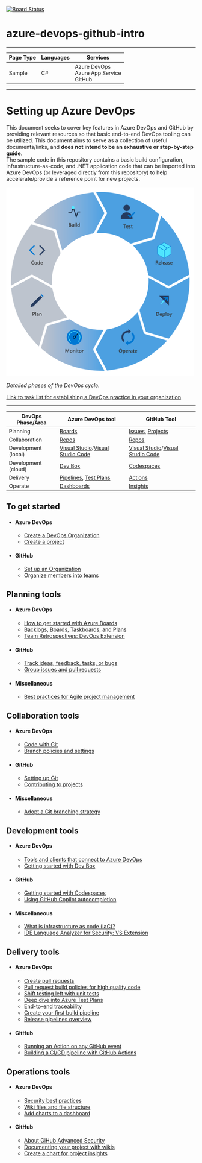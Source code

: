 [![Board Status](https://dev.azure.com/ryanpfalz/c4fe1222-02e3-4847-896b-9152cd9066c9/0fa69a15-2340-4d9b-bbd2-0cdd9f438ab5/_apis/work/boardbadge/fcaeefee-37b2-41ce-a4ee-6322358600f9)](https://dev.azure.com/ryanpfalz/c4fe1222-02e3-4847-896b-9152cd9066c9/_boards/board/t/0fa69a15-2340-4d9b-bbd2-0cdd9f438ab5/Microsoft.RequirementCategory)
# azure-devops-github-intro

---

| Page Type | Languages | Services                                        |
| --------- | --------- | ----------------------------------------------- |
| Sample    | C#        | Azure DevOps <br> Azure App Service <br> GitHub |

---

# Setting up Azure DevOps

This document seeks to cover key features in Azure DevOps and GitHub by providing relevant resources so that basic end-to-end DevOps tooling can be utilized. This document aims to serve as a collection of useful documents/links, and **does not intend to be an exhaustive or step-by-step guide**.
<br>
The sample code in this repository contains a basic build configuration, infrastructure-as-code, and .NET application code that can be imported into Azure DevOps (or leveraged directly from this repository) to help accelerate/provide a reference point for new projects.

<img src="./Docs/devopscycle.png" alt="DevOps cycle" width="500"/><br>

_Detailed phases of the DevOps cycle._

[Link to task list for establishing a DevOps practice in your organization](Docs/DevOpsChecklist.md)

---

| DevOps Phase/Area   | Azure DevOps tool                                                                                                                                                                                                         | GitHub Tool                                                                                                                                                           |
| ------------------- | ------------------------------------------------------------------------------------------------------------------------------------------------------------------------------------------------------------------------- | --------------------------------------------------------------------------------------------------------------------------------------------------------------------- |
| Planning            | [Boards](https://azure.microsoft.com/en-us/products/devops/boards/)                                                                                                                                                       | [Issues](https://docs.github.com/en/issues), [Projects](https://docs.github.com/en/issues/planning-and-tracking-with-projects/learning-about-projects/about-projects) |
| Collaboration       | [Repos](https://azure.microsoft.com/en-us/products/devops/repos/)                                                                                                                                                         | [Repos](https://docs.github.com/en/repositories)                                                                                                                      |
| Development (local) | [Visual Studio](https://visualstudio.microsoft.com/)/[Visual Studio Code](https://code.visualstudio.com/)                                                                                                                 | [Visual Studio](https://visualstudio.microsoft.com/)/[Visual Studio Code](https://code.visualstudio.com/)                                                             |
| Development (cloud) | [Dev Box](https://azure.microsoft.com/en-us/products/dev-box/)                                                                                                                                                            | [Codespaces](https://docs.github.com/en/codespaces)                                                                                                                   |
| Delivery            | [Pipelines](https://learn.microsoft.com/en-us/azure/devops/pipelines/get-started/what-is-azure-pipelines?view=azure-devops), [Test Plans](https://learn.microsoft.com/en-us/azure/devops/test/overview?view=azure-devops) | [Actions](https://docs.github.com/en/actions)                                                                                                                         |
| Operate             | [Dashboards](https://learn.microsoft.com/en-us/azure/devops/report/dashboards/overview?view=azure-devops)                                                                                                                 | [Insights](https://docs.github.com/en/issues/planning-and-tracking-with-projects/viewing-insights-from-your-project/about-insights-for-projects)                      |

## To get started

-   #### Azure DevOps

    -   [Create a DevOps Organization](https://learn.microsoft.com/en-us/azure/devops/organizations/accounts/create-organization?view=azure-devops)
    -   [Create a project](https://learn.microsoft.com/en-us/azure/devops/organizations/projects/create-project?view=azure-devops&tabs=browser)

-   #### GitHub
    -   [Set up an Organization](https://docs.github.com/en/organizations)
    -   [Organize members into teams](https://docs.github.com/en/organizations/organizing-members-into-teams)

## Planning tools

-   #### Azure DevOps

    -   [How to get started with Azure Boards](https://learn.microsoft.com/en-us/azure/devops/boards/get-started/?view=azure-devops)
    -   [Backlogs, Boards, Taskboards, and Plans](https://learn.microsoft.com/en-us/azure/devops/boards/backlogs/backlogs-boards-plans?view=azure-devops)
    -   [Team Retrospectives: DevOps Extension](https://marketplace.visualstudio.com/items?itemName=ms-devlabs.team-retrospectives)

-   #### GitHub

    -   [Track ideas, feedback, tasks, or bugs](https://docs.github.com/en/issues/tracking-your-work-with-issues/about-issues)
    -   [Group issues and pull requests](https://github.com/features/issues)

-   #### Miscellaneous
    -   [Best practices for Agile project management](https://learn.microsoft.com/en-us/azure/devops/boards/best-practices-agile-project-management?view=azure-devops&tabs=agile-process)

## Collaboration tools

-   #### Azure DevOps

    -   [Code with Git](https://learn.microsoft.com/en-us/azure/devops/user-guide/code-with-git?view=azure-devops)
    -   [Branch policies and settings](https://learn.microsoft.com/en-us/azure/devops/repos/git/branch-policies?view=azure-devops&tabs=browser)

-   #### GitHub

    -   [Setting up Git](https://docs.github.com/en/get-started/quickstart/set-up-git)
    -   [Contributing to projects](https://docs.github.com/en/get-started/quickstart/contributing-to-projects)

-   #### Miscellaneous
    -   [Adopt a Git branching strategy](https://learn.microsoft.com/en-us/azure/devops/repos/git/git-branching-guidance?view=azure-devops)

## Development tools

-   #### Azure DevOps

    -   [Tools and clients that connect to Azure DevOps](https://learn.microsoft.com/en-us/azure/devops/user-guide/tools?view=azure-devops)
    -   [Getting started with Dev Box](https://learn.microsoft.com/en-us/azure/dev-box/quickstart-configure-dev-box-service?tabs=AzureADJoin)

-   #### GitHub

    -   [Getting started with Codespaces](https://github.com/features/codespaces)
    -   [Using GitHub Copilot autocompletion](https://docs.github.com/en/copilot/overview-of-github-copilot/about-github-copilot)

-   #### Miscellaneous
    -   [What is infrastructure as code (IaC)?](https://learn.microsoft.com/en-us/devops/deliver/what-is-infrastructure-as-code)
    -   [IDE Language Analyzer for Security: VS Extension](https://marketplace.visualstudio.com/items?itemName=MS-CST-E.MicrosoftDevSkim)

## Delivery tools

-   #### Azure DevOps

    -   [Create pull requests](https://learn.microsoft.com/en-us/azure/devops/repos/git/pull-requests?view=azure-devops&tabs=browser)
    -   [Pull request build policies for high quality code](https://devblogs.microsoft.com/devops/pull-request-build-policies-for-high-quality-code/)
    -   [Shift testing left with unit tests](https://learn.microsoft.com/en-us/devops/develop/shift-left-make-testing-fast-reliable)
    -   [Deep dive into Azure Test Plans](https://azure.microsoft.com/en-us/blog/deep-dive-into-azure-test-plans/)
    -   [End-to-end traceability](https://learn.microsoft.com/en-us/azure/devops/cross-service/end-to-end-traceability?toc=%2Fazure%2Fdevops%2Fboards%2Ftoc.json&view=azure-devops)
    -   [Create your first build pipeline](https://learn.microsoft.com/en-us/azure/devops/pipelines/create-first-pipeline?view=azure-devops&tabs=java%2Ctfs-2018-2%2Cbrowser)
    -   [Release pipelines overview](https://learn.microsoft.com/en-us/azure/devops/pipelines/release/?view=azure-devops)

-   #### GitHub
    -   [Running an Action on any GitHub event](https://github.com/features/actions)
    -   [Building a CI/CD pipeline with GitHub Actions](https://github.blog/2022-02-02-build-ci-cd-pipeline-github-actions-four-steps/)

## Operations tools

-   #### Azure DevOps

    -   [Security best practices](https://learn.microsoft.com/en-us/azure/devops/organizations/security/security-best-practices?view=azure-devops)
    -   [Wiki files and file structure](https://learn.microsoft.com/en-us/azure/devops/project/wiki/wiki-file-structure?view=azure-devops)
    -   [Add charts to a dashboard](https://learn.microsoft.com/en-us/azure/devops/report/dashboards/add-charts-to-dashboard?view=azure-devops)

-   #### GitHub
    -   [About GiHub Advanced Security](https://docs.github.com/en/get-started/learning-about-github/about-github-advanced-security)
    -   [Documenting your project with wikis](https://docs.github.com/en/communities/documenting-your-project-with-wikis)
    -   [Create a chart for project insights](https://docs.github.com/en/issues/planning-and-tracking-with-projects/viewing-insights-from-your-project/creating-charts)
